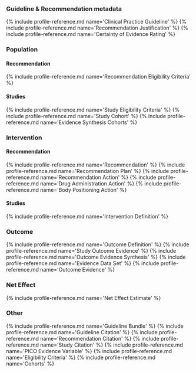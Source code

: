 ### Guideline & Recommendation metadata
{% include profile-reference.md name='Clinical Practice Guideline' %}
{% include profile-reference.md name='Recommendation Justification' %}
{% include profile-reference.md name='Certainty of Evidence Rating' %}

### Population

#### Recommendation
{% include profile-reference.md name='Recommendation Eligibility Criteria' %}


#### Studies
{% include profile-reference.md name='Study Eligibility Criteria' %}
{% include profile-reference.md name='Study Cohort' %}
{% include profile-reference.md name='Evidence Synthesis Cohorts' %}

### Intervention
#### Recommendation
{% include profile-reference.md name='Recommendation' %}
{% include profile-reference.md name='Recommendation Plan' %}
{% include profile-reference.md name='Recommendation Action' %}
{% include profile-reference.md name='Drug Administration Action' %}
{% include profile-reference.md name='Body Positioning Action' %}

#### Studies
{% include profile-reference.md name='Intervention Definition' %}

### Outcome
{% include profile-reference.md name='Outcome Definition' %}
{% include profile-reference.md name='Study Outcome Evidence' %}
{% include profile-reference.md name='Outcome Evidence Synthesis' %}
{% include profile-reference.md name='Evidence Data Set' %}
{% include profile-reference.md name='Outcome Evidence' %}

### Net Effect
{% include profile-reference.md name='Net Effect Estimate' %}

### Other
{% include profile-reference.md name='Guideline Bundle' %}
{% include profile-reference.md name='Guideline Citation' %}
{% include profile-reference.md name='Recommendation Citation' %}
{% include profile-reference.md name='Study Citation' %}
{% include profile-reference.md name='PICO Evidence Variable' %}
{% include profile-reference.md name='Eligibility Criteria' %}
{% include profile-reference.md name='Cohorts' %}
